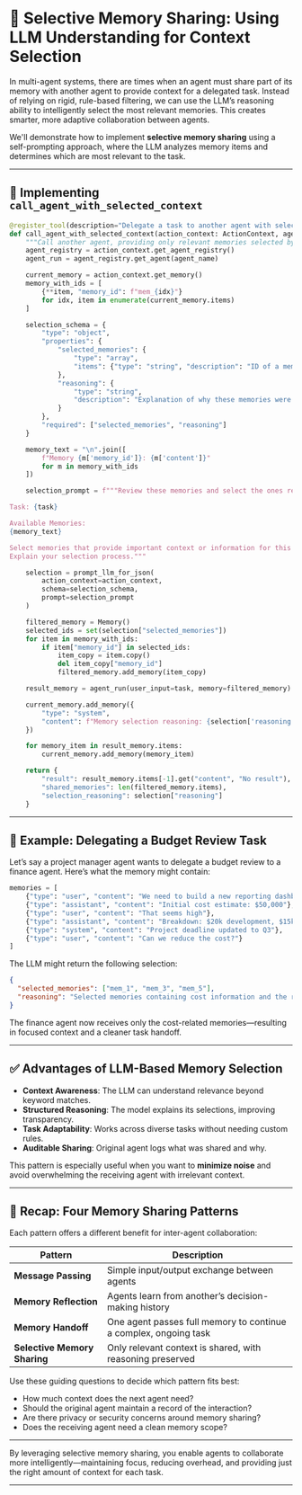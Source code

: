 # 🧠 Selective Memory Sharing: Using LLM Understanding for Context Selection

In multi-agent systems, there are times when an agent must share part of its memory with another agent to provide context for a delegated task. Instead of relying on rigid, rule-based filtering, we can use the LLM’s reasoning ability to intelligently select the most relevant memories. This creates smarter, more adaptive collaboration between agents.

We'll demonstrate how to implement **selective memory sharing** using a self-prompting approach, where the LLM analyzes memory items and determines which are most relevant to the task.

---

## 🔧 Implementing `call_agent_with_selected_context`

```python
@register_tool(description="Delegate a task to another agent with selected context")
def call_agent_with_selected_context(action_context: ActionContext, agent_name: str, task: str) -> dict:
    """Call another agent, providing only relevant memories selected by an LLM."""
    agent_registry = action_context.get_agent_registry()
    agent_run = agent_registry.get_agent(agent_name)

    current_memory = action_context.get_memory()
    memory_with_ids = [
        {**item, "memory_id": f"mem_{idx}"}
        for idx, item in enumerate(current_memory.items)
    ]

    selection_schema = {
        "type": "object",
        "properties": {
            "selected_memories": {
                "type": "array",
                "items": {"type": "string", "description": "ID of a memory to include"}
            },
            "reasoning": {
                "type": "string",
                "description": "Explanation of why these memories were selected"
            }
        },
        "required": ["selected_memories", "reasoning"]
    }

    memory_text = "\n".join([
        f"Memory {m['memory_id']}: {m['content']}"
        for m in memory_with_ids
    ])

    selection_prompt = f"""Review these memories and select the ones relevant for this task:

Task: {task}

Available Memories:
{memory_text}

Select memories that provide important context or information for this specific task.
Explain your selection process."""

    selection = prompt_llm_for_json(
        action_context=action_context,
        schema=selection_schema,
        prompt=selection_prompt
    )

    filtered_memory = Memory()
    selected_ids = set(selection["selected_memories"])
    for item in memory_with_ids:
        if item["memory_id"] in selected_ids:
            item_copy = item.copy()
            del item_copy["memory_id"]
            filtered_memory.add_memory(item_copy)

    result_memory = agent_run(user_input=task, memory=filtered_memory)

    current_memory.add_memory({
        "type": "system",
        "content": f"Memory selection reasoning: {selection['reasoning']}"
    })

    for memory_item in result_memory.items:
        current_memory.add_memory(memory_item)

    return {
        "result": result_memory.items[-1].get("content", "No result"),
        "shared_memories": len(filtered_memory.items),
        "selection_reasoning": selection["reasoning"]
    }
```

---

## 🧪 Example: Delegating a Budget Review Task

Let’s say a project manager agent wants to delegate a budget review to a finance agent. Here’s what the memory might contain:

```python
memories = [
    {"type": "user", "content": "We need to build a new reporting dashboard"},
    {"type": "assistant", "content": "Initial cost estimate: $50,000"},
    {"type": "user", "content": "That seems high"},
    {"type": "assistant", "content": "Breakdown: $20k development, $15k design..."},
    {"type": "system", "content": "Project deadline updated to Q3"},
    {"type": "user", "content": "Can we reduce the cost?"}
]
```

The LLM might return the following selection:

```json
{
  "selected_memories": ["mem_1", "mem_3", "mem_5"],
  "reasoning": "Selected memories containing cost information and the request for cost reduction, excluding project timeline and general discussion as they're not directly relevant to the budget review task."
}
```

The finance agent now receives only the cost-related memories—resulting in focused context and a cleaner task handoff.

---

## ✅ Advantages of LLM-Based Memory Selection

* **Context Awareness**: The LLM can understand relevance beyond keyword matches.
* **Structured Reasoning**: The model explains its selections, improving transparency.
* **Task Adaptability**: Works across diverse tasks without needing custom rules.
* **Auditable Sharing**: Original agent logs what was shared and why.

This pattern is especially useful when you want to **minimize noise** and avoid overwhelming the receiving agent with irrelevant context.

---

## 🧭 Recap: Four Memory Sharing Patterns

Each pattern offers a different benefit for inter-agent collaboration:

| Pattern                      | Description                                                      |
| ---------------------------- | ---------------------------------------------------------------- |
| **Message Passing**          | Simple input/output exchange between agents                      |
| **Memory Reflection**        | Agents learn from another’s decision-making history              |
| **Memory Handoff**           | One agent passes full memory to continue a complex, ongoing task |
| **Selective Memory Sharing** | Only relevant context is shared, with reasoning preserved        |

Use these guiding questions to decide which pattern fits best:

* How much context does the next agent need?
* Should the original agent maintain a record of the interaction?
* Are there privacy or security concerns around memory sharing?
* Does the receiving agent need a clean memory scope?

---

By leveraging selective memory sharing, you enable agents to collaborate more intelligently—maintaining focus, reducing overhead, and providing just the right amount of context for each task.

---
